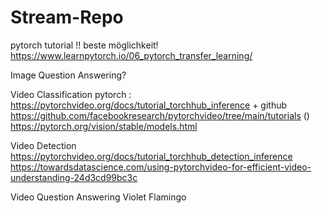 # Stream-Repo

pytorch tutorial !! beste möglichkeit!
https://www.learnpytorch.io/06_pytorch_transfer_learning/

Image Question Answering?

Video Classification
pytorch : https://pytorchvideo.org/docs/tutorial_torchhub_inference  + github https://github.com/facebookresearch/pytorchvideo/tree/main/tutorials
() https://pytorch.org/vision/stable/models.html

Video Detection
https://pytorchvideo.org/docs/tutorial_torchhub_detection_inference
https://towardsdatascience.com/using-pytorchvideo-for-efficient-video-understanding-24d3cd99bc3c

Video Question Answering
Violet
Flamingo
